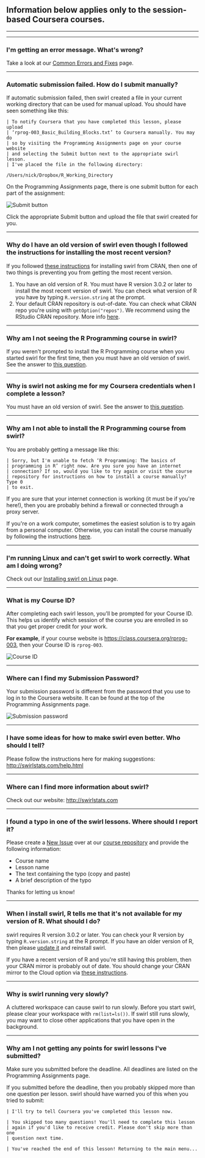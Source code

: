## Information below applies only to the session-based Coursera courses.

---

***

### I'm getting an error message. What's wrong?

Take a look at our [Common Errors and Fixes](https://github.com/swirldev/swirl/wiki/Common-Errors-and-Fixes) page.

***

### Automatic submission failed. How do I submit manually?

If automatic submission failed, then swirl created a file in your current working directory that can be used for manual upload. You should have seen something like this:

```
| To notify Coursera that you have completed this lesson, please upload
| ‘rprog-003_Basic_Building_Blocks.txt’ to Coursera manually. You may do
| so by visiting the Programming Assignments page on your course website
| and selecting the Submit button next to the appropriate swirl lesson.
| I've placed the file in the following directory:

/Users/nick/Dropbox/R_Working_Directory
```

On the Programming Assignments page, there is one submit button for each part of the assignment:

![Submit button](https://dl.dropboxusercontent.com/u/14555519/Screenshot%202014-04-07%2017.41.13.png)

Click the appropriate Submit button and upload the file that swirl created for you.

***

### Why do I have an old version of swirl even though I followed the instructions for installing the most recent version?

If you followed [these instructions](https://github.com/swirldev/swirl#installing-swirl-from-cran) for installing swirl from CRAN, then one of two things is preventing you from getting the most recent version.

1. You have an old version of R. You must have R version 3.0.2 or later to install the most recent version of swirl. You can check what version of R you have by typing `R.version.string` at the prompt.
2. Your default CRAN repository is out-of-date. You can check what CRAN repo you're using with `getOption("repos")`. We recommend using the RStudio CRAN repository. More info [here](http://blog.rstudio.org/2013/06/10/rstudio-cran-mirror/).

***

### Why am I not seeing the R Programming course in swirl?

If you weren't prompted to install the R Programming course when you started swirl for the first time, then you must have an old version of swirl. See the answer to [this question](https://github.com/swirldev/swirl/wiki/Coursera-FAQ#why-do-i-have-an-old-version-of-swirl-even-though-i-followed-the-instructions-for-installing-the-most-recent-version).

***

### Why is swirl not asking me for my Coursera credentials when I complete a lesson?

You must have an old version of swirl. See the answer to [this question](https://github.com/swirldev/swirl/wiki/Coursera-FAQ#why-do-i-have-an-old-version-of-swirl-even-though-i-followed-the-instructions-for-installing-the-most-recent-version).

***

### Why am I not able to install the R Programming course from swirl?

You are probably getting a message like this:

```
| Sorry, but I'm unable to fetch ‘R Programming: The basics of
| programming in R’ right now. Are you sure you have an internet
| connection? If so, would you like to try again or visit the course
| repository for instructions on how to install a course manually? Type 0
| to exit.
```

If you are sure that your internet connection is working (it must be if you're here!), then you are probably behind a firewall or connected through a proxy server. 

If you're on a work computer, sometimes the easiest solution is to try again from a personal computer. Otherwise, you can install the course manually by following the instructions [here](https://github.com/swirldev/swirl_courses#install-and-run-a-course-manually).

***

### I'm running Linux and can't get swirl to work correctly. What am I doing wrong?

Check out our [Installing swirl on Linux](https://github.com/swirldev/swirl/wiki/Installing-swirl-on-Linux) page.

***

### What is my Course ID?

After completing each swirl lesson, you'll be prompted for your Course ID. This helps us identify which session of the course you are enrolled in so that you get proper credit for your work.

**For example**, if your course website is https://class.coursera.org/rprog-003, then your Course ID is `rprog-003`.

![Course ID](https://dl.dropboxusercontent.com/u/14555519/Screenshot%202014-04-29%2013.48.28.png)

***

### Where can I find my Submission Password?

Your submission password is different from the password that you use to log in to the Coursera website. It can be found at the top of the Programming Assignments page.

![Submission password](https://dl.dropboxusercontent.com/u/14555519/Screenshot%202014-04-29%2013.51.13.png)

***

### I have some ideas for how to make swirl even better. Who should I tell?

Please follow the instructions here for making suggestions: http://swirlstats.com/help.html

***

### Where can I find more information about swirl?

Check out our website: http://swirlstats.com

***

### I found a typo in one of the swirl lessons. Where should I report it?

Please create a [New Issue](https://github.com/swirldev/swirl_courses/issues/new) over at our [course repository](https://github.com/swirldev/swirl_courses) and provide the following information:

- Course name
- Lesson name
- The text containing the typo (copy and paste)
- A brief description of the typo

Thanks for letting us know!

***

### When I install swirl, R tells me that it's not available for my version of R. What should I do?

swirl requires R version 3.0.2 or later. You can check your R version by typing `R.version.string` at the R prompt. If you have an older version of R, then please [update it](http://cran.rstudio.com/) and reinstall swirl. 

If you have a recent version of R and you're still having this problem, then your CRAN mirror is probably out of date. You should change your CRAN mirror to the Cloud option via [these instructions](http://blog.rstudio.org/2013/06/10/rstudio-cran-mirror/).

***

### Why is swirl running very slowly?

A cluttered workspace can cause swirl to run slowly. Before you start swirl, please clear your workspace with `rm(list=ls())`. If swirl still runs slowly, you may want to close other applications that you have open in the background.

***

### Why am I not getting any points for swirl lessons I've submitted?

Make sure you submitted before the deadline. All deadlines are listed on the Programming Assignments page. 

If you submitted before the deadline, then you probably skipped more than one question per lesson. swirl should have warned you of this when you tried to submit:

```
| I'll try to tell Coursera you've completed this lesson now.

| You skipped too many questions! You'll need to complete this lesson
| again if you'd like to receive credit. Please don't skip more than one
| question next time.

| You've reached the end of this lesson! Returning to the main menu...
```